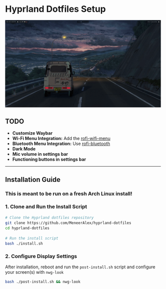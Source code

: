 # Hyprland Dotfiles Setup

<img src="./src/preview.png">

## TODO
- **Customize Waybar**
- **Wi-Fi Menu Integration:** Add the [rofi-wifi-menu](https://github.com/ericmurphyxyz/rofi-wifi-menu)
- **Bluetooth Menu Integration:** Use [rofi-bluetooth](https://github.com/nickclyde/rofi-bluetooth)
- **Dark Mode**
- **Mic volume in settings bar**
- **Functioning buttons in settings bar**


---

## Installation Guide

### **This is meant to be run on a fresh Arch Linux install!**

### **1. Clone and Run the Install Script**

```bash
# Clone the Hyprland dotfiles repository
git clone https://github.com/MeneerAlex/hyprland-dotfiles
cd hyprland-dotfiles

# Run the install script
bash ./install.sh
```

### **2. Configure Display Settings**

After installation, reboot and run the `post-install.sh` script and configure your screen(s) with `nwg-look`
```bash
bash ./post-install.sh && nwg-look
```
